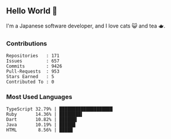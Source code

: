 ## Hello World 👋

I'm a Japanese software developer, and I love cats 😺 and tea 🫖.

### Contributions

    Repositories   : 171
    Issues         : 657
    Commits        : 9426
    Pull-Requests  : 953
    Stars Earned   : 5
    Contributed To : 0

### Most Used Languages

    TypeScript 32.79% | ████████████████████
    Ruby       14.36% | ████████▌
    Dart       10.82% | ██████▌
    Java       10.19% | ██████
    HTML        8.56% | █████
